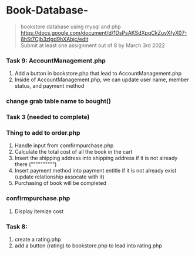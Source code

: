 # Book-Database-
>bookstore database using mysql and php <br />
>https://docs.google.com/document/d/1DsPsAKSdXpqCkZuyXfyX07-8hSt7Cjb3zIgd9hXAbjc/edit <br />
>Submit at least one assignment out of 8 by March 3rd 2022
### Task 9: AccountManagement.php
  1. Add a button in bookstore.php that lead to AccountManagement.php
  2. Inside of AccountManagement.php, we can update user name,  member status, and payment method 
### change grab table name to bought()
### Task 3 (needed to complete)
### Thing to add to order.php 
  1. Handle input from comfirmpurchase.php
  2. Calculate the total cost of all the book in the cart
  3. Insert the shipping address into shipping address if it is not already there ("""""""""")
  4. Insert payment method into payment entitle if it is not already exist (update relationship assocate with it) 
  5. Purchasing of book will be completed
  
### confirmpurchase.php
  1. Display itemize cost

### Task 8: 
  1. create a rating.php
  2. add a button (rating) to bookstore.php to lead into rating.php 
 
